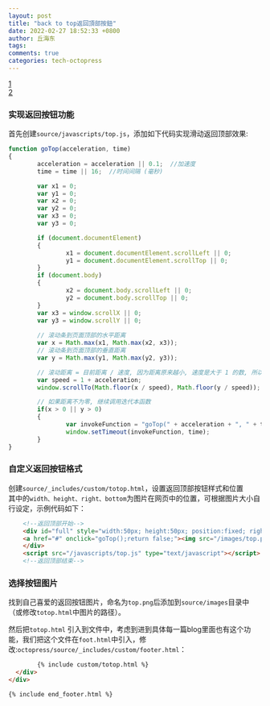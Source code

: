 ```yaml
---
layout: post
title: "back to top返回頂部按鈕"
date: 2022-02-27 18:52:33 +0800
author: 丘海东 
tags: 
comments: true
categories: tech-octopress
---
```

[1](https://www.jianshu.com/p/fe0e089a985c)  
[2](https://www.cnblogs.com/biglucky/p/4148867.html)  

### 实现返回按钮功能
首先创建`source/javascripts/top.js`，添加如下代码实现滑动返回顶部效果:  

``` javascript
function goTop(acceleration, time)
{
        acceleration = acceleration || 0.1;  //加速度
        time = time || 16;  //时间间隔 (毫秒)

        var x1 = 0;
        var y1 = 0;
        var x2 = 0;
        var y2 = 0;
        var x3 = 0;
        var y3 = 0;

        if (document.documentElement)
        {
                x1 = document.documentElement.scrollLeft || 0;
                y1 = document.documentElement.scrollTop || 0;
        }
        if (document.body)
        {
                x2 = document.body.scrollLeft || 0;
                y2 = document.body.scrollTop || 0;
        }
        var x3 = window.scrollX || 0;
        var y3 = window.scrollY || 0;
        
        // 滚动条到页面顶部的水平距离
        var x = Math.max(x1, Math.max(x2, x3));
        // 滚动条到页面顶部的垂直距离
        var y = Math.max(y1, Math.max(y2, y3));

        // 滚动距离 = 目前距离 / 速度, 因为距离原来越小, 速度是大于 1 的数, 所以滚动距离会越来越小
        var speed = 1 + acceleration;
        window.scrollTo(Math.floor(x / speed), Math.floor(y / speed));

        // 如果距离不为零, 继续调用迭代本函数
        if(x > 0 || y > 0)
        {
                var invokeFunction = "goTop(" + acceleration + ", " + time + ")";
                window.setTimeout(invokeFunction, time);
        }
}
```

### 自定义返回按钮格式
创建`source/_includes/custom/totop.html`，设置返回顶部按钮样式和位置  
其中的`width、height、right、bottom`为图片在网页中的位置，可根据图片大小自行设定，示例代码如下：  

``` html
    <!--返回顶部开始-->
    <div id="full" style="width:50px; height:50px; position:fixed; right:80px; bottom:100px; z-index:100; text-align:center; background-color:transparent; cursor:pointer;">
    <a href="#" onclick="goTop();return false;"><img src="/images/top.png" border=0 alt="返回顶部"></a>
    </div>
    <script src="/javascripts/top.js" type="text/javascript"></script>
    <!--返回顶部结束-->
```

### 选择按钮图片
找到自己喜爱的返回按钮图片，命名为`top.png`后添加到`source/images`目录中（或修改`totop.html`中图片的路径）。  

然后把`totop.html` 引入到文件中，考虑到进到具体每一篇blog里面也有这个功能，我们把这个文件在`foot.html`中引入，修改:`octopress/source/_includes/custom/footer.html`：  
```html
        {% include custom/totop.html %}
  </div>
</div>

{% include end_footer.html %}
```
